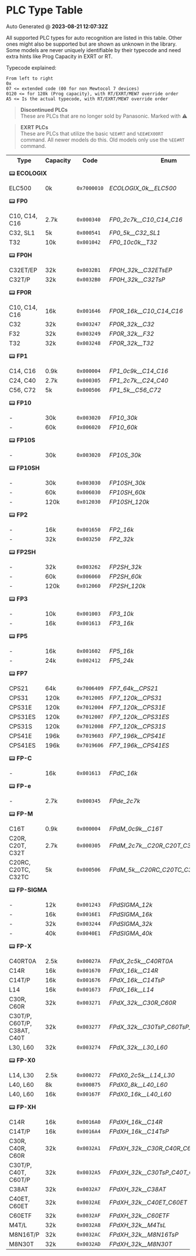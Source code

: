 # PLC Type Table
Auto Generated @ **2023-08-21 12:07:32Z**

All supported PLC types for auto recognition are listed in this table. Other ones might also be supported but are shown as unknown in the library. Some models are never uniquely identifiable by their typecode and need extra hints like Prog Capacity in EXRT or RT. 

Typecode explained:
```
From left to right
0x
07 <= extended code (00 for non Mewtocol 7 devices)
0120 <= for 120k (Prog capacity), with RT/EXRT/MEW7 override order
A5 <= Is the actual typecode, with RT/EXRT/MEW7 override order
```
> <b>Discontinued PLCs</b><br>
> These are PLCs that are no longer sold by Panasonic. Marked with ⚠️

> <b>EXRT PLCs</b><br>
> These are PLCs that utilize the basic `%EE#RT` and `%EE#EX00RT` command. All newer models do this. Old models only use the `%EE#RT` command.

<table>
<tr>
<th>Type</th>
<th>Capacity</th>
<th>Code</th>
<th>Enum</th>
<th>DCNT</th>
<th>EXRT</th>
<th>Tested</th>
</tr>
<tr>
<td colspan="7" height=50>📟 <b>ECOLOGIX</b> </td>
</tr>
<tr>
<td> ELC500 </td>
<td> 0k </td>
<td><code>0x7000010</code></td>
<td><i>ECOLOGIX_0k__ELC500</i></td>
<td align=center>⚠️</td>
<td align=center> ❌ </td>
<td align=center> ❌ </td>
</tr>
<tr>
<td colspan="7" height=50>📟 <b>FP0</b> </td>
</tr>
<tr>
<td> C10, C14, C16 </td>
<td> 2.7k </td>
<td><code>0x000340</code></td>
<td><i>FP0_2c7k__C10_C14_C16</i></td>
<td align=center>⚠️</td>
<td align=center> ❌ </td>
<td align=center> ❌ </td>
</tr>
<tr>
<td> C32, SL1 </td>
<td> 5k </td>
<td><code>0x000541</code></td>
<td><i>FP0_5k__C32_SL1</i></td>
<td align=center>⚠️</td>
<td align=center> ❌ </td>
<td align=center> ❌ </td>
</tr>
<tr>
<td> T32 </td>
<td> 10k </td>
<td><code>0x001042</code></td>
<td><i>FP0_10c0k__T32</i></td>
<td align=center>⚠️</td>
<td align=center> ❌ </td>
<td align=center> ❌ </td>
</tr>
<tr>
<td colspan="7" height=50>📟 <b>FP0H</b> </td>
</tr>
<tr>
<td> C32ET/EP </td>
<td> 32k </td>
<td><code>0x0032B1</code></td>
<td colspan="2"><i>FP0H_32k__C32ETsEP</i></td>
<td align=center> ❌ </td>
<td align=center> ❌ </td>
</tr>
<tr>
<td> C32T/P </td>
<td> 32k </td>
<td><code>0x0032B0</code></td>
<td colspan="2"><i>FP0H_32k__C32TsP</i></td>
<td align=center> ❌ </td>
<td align=center> ❌ </td>
</tr>
<tr>
<td colspan="7" height=50>📟 <b>FP0R</b> </td>
</tr>
<tr>
<td> C10, C14, C16 </td>
<td> 16k </td>
<td><code>0x001646</code></td>
<td colspan="2"><i>FP0R_16k__C10_C14_C16</i></td>
<td align=center> ❌ </td>
<td align=center> ❌ </td>
</tr>
<tr>
<td> C32 </td>
<td> 32k </td>
<td><code>0x003247</code></td>
<td colspan="2"><i>FP0R_32k__C32</i></td>
<td align=center> ❌ </td>
<td align=center> ❌ </td>
</tr>
<tr>
<td> F32 </td>
<td> 32k </td>
<td><code>0x003249</code></td>
<td colspan="2"><i>FP0R_32k__F32</i></td>
<td align=center> ❌ </td>
<td align=center> ❌ </td>
</tr>
<tr>
<td> T32 </td>
<td> 32k </td>
<td><code>0x003248</code></td>
<td colspan="2"><i>FP0R_32k__T32</i></td>
<td align=center> ❌ </td>
<td align=center> ❌ </td>
</tr>
<tr>
<td colspan="7" height=50>📟 <b>FP1</b> </td>
</tr>
<tr>
<td> C14, C16 </td>
<td> 0.9k </td>
<td><code>0x000004</code></td>
<td><i>FP1_0c9k__C14_C16</i></td>
<td align=center>⚠️</td>
<td align=center> ❌ </td>
<td align=center> ❌ </td>
</tr>
<tr>
<td> C24, C40 </td>
<td> 2.7k </td>
<td><code>0x000305</code></td>
<td><i>FP1_2c7k__C24_C40</i></td>
<td align=center>⚠️</td>
<td align=center> ❌ </td>
<td align=center> ❌ </td>
</tr>
<tr>
<td> C56, C72 </td>
<td> 5k </td>
<td><code>0x000506</code></td>
<td><i>FP1_5k__C56_C72</i></td>
<td align=center>⚠️</td>
<td align=center> ❌ </td>
<td align=center> ❌ </td>
</tr>
<tr>
<td colspan="7" height=50>📟 <b>FP10</b> </td>
</tr>
<tr>
<td> - </td>
<td> 30k </td>
<td><code>0x003020</code></td>
<td><i>FP10_30k</i></td>
<td align=center>⚠️</td>
<td align=center> ❌ </td>
<td align=center> ❌ </td>
</tr>
<tr>
<td> - </td>
<td> 60k </td>
<td><code>0x006020</code></td>
<td><i>FP10_60k</i></td>
<td align=center>⚠️</td>
<td align=center> ❌ </td>
<td align=center> ❌ </td>
</tr>
<tr>
<td colspan="7" height=50>📟 <b>FP10S</b> </td>
</tr>
<tr>
<td> - </td>
<td> 30k </td>
<td><code>0x003020</code></td>
<td><i>FP10S_30k</i></td>
<td align=center>⚠️</td>
<td align=center> ❌ </td>
<td align=center> ❌ </td>
</tr>
<tr>
<td colspan="7" height=50>📟 <b>FP10SH</b> </td>
</tr>
<tr>
<td> - </td>
<td> 30k </td>
<td><code>0x003030</code></td>
<td><i>FP10SH_30k</i></td>
<td align=center>⚠️</td>
<td align=center> ❌ </td>
<td align=center> ❌ </td>
</tr>
<tr>
<td> - </td>
<td> 60k </td>
<td><code>0x006030</code></td>
<td><i>FP10SH_60k</i></td>
<td align=center>⚠️</td>
<td align=center> ❌ </td>
<td align=center> ❌ </td>
</tr>
<tr>
<td> - </td>
<td> 120k </td>
<td><code>0x012030</code></td>
<td><i>FP10SH_120k</i></td>
<td align=center>⚠️</td>
<td align=center> ❌ </td>
<td align=center> ❌ </td>
</tr>
<tr>
<td colspan="7" height=50>📟 <b>FP2</b> </td>
</tr>
<tr>
<td> - </td>
<td> 16k </td>
<td><code>0x001650</code></td>
<td><i>FP2_16k</i></td>
<td align=center>⚠️</td>
<td align=center> ❌ </td>
<td align=center> ❌ </td>
</tr>
<tr>
<td> - </td>
<td> 32k </td>
<td><code>0x003250</code></td>
<td><i>FP2_32k</i></td>
<td align=center>⚠️</td>
<td align=center> ❌ </td>
<td align=center> ❌ </td>
</tr>
<tr>
<td colspan="7" height=50>📟 <b>FP2SH</b> </td>
</tr>
<tr>
<td> - </td>
<td> 32k </td>
<td><code>0x003262</code></td>
<td><i>FP2SH_32k</i></td>
<td align=center>⚠️</td>
<td align=center> ❌ </td>
<td align=center> ❌ </td>
</tr>
<tr>
<td> - </td>
<td> 60k </td>
<td><code>0x006060</code></td>
<td><i>FP2SH_60k</i></td>
<td align=center>⚠️</td>
<td align=center> ❌ </td>
<td align=center> ❌ </td>
</tr>
<tr>
<td> - </td>
<td> 120k </td>
<td><code>0x012060</code></td>
<td><i>FP2SH_120k</i></td>
<td align=center>⚠️</td>
<td align=center> ❌ </td>
<td align=center> ❌ </td>
</tr>
<tr>
<td colspan="7" height=50>📟 <b>FP3</b> </td>
</tr>
<tr>
<td> - </td>
<td> 10k </td>
<td><code>0x001003</code></td>
<td><i>FP3_10k</i></td>
<td align=center>⚠️</td>
<td align=center> ❌ </td>
<td align=center> ❌ </td>
</tr>
<tr>
<td> - </td>
<td> 16k </td>
<td><code>0x001613</code></td>
<td><i>FP3_16k</i></td>
<td align=center>⚠️</td>
<td align=center> ❌ </td>
<td align=center> ❌ </td>
</tr>
<tr>
<td colspan="7" height=50>📟 <b>FP5</b> </td>
</tr>
<tr>
<td> - </td>
<td> 16k </td>
<td><code>0x001602</code></td>
<td><i>FP5_16k</i></td>
<td align=center>⚠️</td>
<td align=center> ❌ </td>
<td align=center> ❌ </td>
</tr>
<tr>
<td> - </td>
<td> 24k </td>
<td><code>0x002412</code></td>
<td><i>FP5_24k</i></td>
<td align=center>⚠️</td>
<td align=center> ❌ </td>
<td align=center> ❌ </td>
</tr>
<tr>
<td colspan="7" height=50>📟 <b>FP7</b> </td>
</tr>
<tr>
<td> CPS21 </td>
<td> 64k </td>
<td><code>0x7006409</code></td>
<td colspan="2"><i>FP7_64k__CPS21</i></td>
<td align=center> ❌ </td>
<td align=center> ❌ </td>
</tr>
<tr>
<td> CPS31 </td>
<td> 120k </td>
<td><code>0x7012005</code></td>
<td colspan="2"><i>FP7_120k__CPS31</i></td>
<td align=center> ❌ </td>
<td align=center> ❌ </td>
</tr>
<tr>
<td> CPS31E </td>
<td> 120k </td>
<td><code>0x7012004</code></td>
<td colspan="2"><i>FP7_120k__CPS31E</i></td>
<td align=center> ❌ </td>
<td align=center> ❌ </td>
</tr>
<tr>
<td> CPS31ES </td>
<td> 120k </td>
<td><code>0x7012007</code></td>
<td colspan="2"><i>FP7_120k__CPS31ES</i></td>
<td align=center> ❌ </td>
<td align=center> ❌ </td>
</tr>
<tr>
<td> CPS31S </td>
<td> 120k </td>
<td><code>0x7012008</code></td>
<td colspan="2"><i>FP7_120k__CPS31S</i></td>
<td align=center> ❌ </td>
<td align=center> ❌ </td>
</tr>
<tr>
<td> CPS41E </td>
<td> 196k </td>
<td><code>0x7019603</code></td>
<td colspan="2"><i>FP7_196k__CPS41E</i></td>
<td align=center> ❌ </td>
<td align=center> ❌ </td>
</tr>
<tr>
<td> CPS41ES </td>
<td> 196k </td>
<td><code>0x7019606</code></td>
<td colspan="2"><i>FP7_196k__CPS41ES</i></td>
<td align=center> ❌ </td>
<td align=center> ❌ </td>
</tr>
<tr>
<td colspan="7" height=50>📟 <b>FP-C</b> </td>
</tr>
<tr>
<td> - </td>
<td> 16k </td>
<td><code>0x001613</code></td>
<td><i>FPdC_16k</i></td>
<td align=center>⚠️</td>
<td align=center> ❌ </td>
<td align=center> ❌ </td>
</tr>
<tr>
<td colspan="7" height=50>📟 <b>FP-e</b> </td>
</tr>
<tr>
<td> - </td>
<td> 2.7k </td>
<td><code>0x000345</code></td>
<td><i>FPde_2c7k</i></td>
<td align=center>⚠️</td>
<td align=center> ❌ </td>
<td align=center> ❌ </td>
</tr>
<tr>
<td colspan="7" height=50>📟 <b>FP-M</b> </td>
</tr>
<tr>
<td> C16T </td>
<td> 0.9k </td>
<td><code>0x000004</code></td>
<td><i>FPdM_0c9k__C16T</i></td>
<td align=center>⚠️</td>
<td align=center> ❌ </td>
<td align=center> ❌ </td>
</tr>
<tr>
<td> C20R, C20T, C32T </td>
<td> 2.7k </td>
<td><code>0x000305</code></td>
<td><i>FPdM_2c7k__C20R_C20T_C32T</i></td>
<td align=center>⚠️</td>
<td align=center> ❌ </td>
<td align=center> ❌ </td>
</tr>
<tr>
<td> C20RC, C20TC, C32TC </td>
<td> 5k </td>
<td><code>0x000506</code></td>
<td><i>FPdM_5k__C20RC_C20TC_C32TC</i></td>
<td align=center>⚠️</td>
<td align=center> ❌ </td>
<td align=center> ❌ </td>
</tr>
<tr>
<td colspan="7" height=50>📟 <b>FP-SIGMA</b> </td>
</tr>
<tr>
<td> - </td>
<td> 12k </td>
<td><code>0x001243</code></td>
<td><i>FPdSIGMA_12k</i></td>
<td align=center>⚠️</td>
<td align=center> ❌ </td>
<td align=center> ❌ </td>
</tr>
<tr>
<td> - </td>
<td> 16k </td>
<td><code>0x0016E1</code></td>
<td><i>FPdSIGMA_16k</i></td>
<td align=center>⚠️</td>
<td align=center> ❌ </td>
<td align=center> ❌ </td>
</tr>
<tr>
<td> - </td>
<td> 32k </td>
<td><code>0x003244</code></td>
<td><i>FPdSIGMA_32k</i></td>
<td align=center>⚠️</td>
<td align=center> ❌ </td>
<td align=center> ❌ </td>
</tr>
<tr>
<td> - </td>
<td> 40k </td>
<td><code>0x0040E1</code></td>
<td><i>FPdSIGMA_40k</i></td>
<td align=center>⚠️</td>
<td align=center> ❌ </td>
<td align=center> ❌ </td>
</tr>
<tr>
<td colspan="7" height=50>📟 <b>FP-X</b> </td>
</tr>
<tr>
<td> C40RT0A </td>
<td> 2.5k </td>
<td><code>0x00027A</code></td>
<td><i>FPdX_2c5k__C40RT0A</i></td>
<td align=center>⚠️</td>
<td align=center> ❌ </td>
<td align=center> ❌ </td>
</tr>
<tr>
<td> C14R </td>
<td> 16k </td>
<td><code>0x001670</code></td>
<td><i>FPdX_16k__C14R</i></td>
<td align=center>⚠️</td>
<td align=center> ❌ </td>
<td align=center> ❌ </td>
</tr>
<tr>
<td> C14T/P </td>
<td> 16k </td>
<td><code>0x001676</code></td>
<td><i>FPdX_16k__C14TsP</i></td>
<td align=center>⚠️</td>
<td align=center> ❌ </td>
<td align=center> ❌ </td>
</tr>
<tr>
<td> L14 </td>
<td> 16k </td>
<td><code>0x001673</code></td>
<td><i>FPdX_16k__L14</i></td>
<td align=center>⚠️</td>
<td align=center> ❌ </td>
<td align=center> ❌ </td>
</tr>
<tr>
<td> C30R, C60R </td>
<td> 32k </td>
<td><code>0x003271</code></td>
<td><i>FPdX_32k__C30R_C60R</i></td>
<td align=center>⚠️</td>
<td align=center> ❌ </td>
<td align=center> ❌ </td>
</tr>
<tr>
<td> C30T/P, C60T/P, C38AT, C40T </td>
<td> 32k </td>
<td><code>0x003277</code></td>
<td><i>FPdX_32k__C30TsP_C60TsP_C38AT_C40T</i></td>
<td align=center>⚠️</td>
<td align=center> ❌ </td>
<td align=center> ❌ </td>
</tr>
<tr>
<td> L30, L60 </td>
<td> 32k </td>
<td><code>0x003274</code></td>
<td><i>FPdX_32k__L30_L60</i></td>
<td align=center>⚠️</td>
<td align=center> ❌ </td>
<td align=center> ❌ </td>
</tr>
<tr>
<td colspan="7" height=50>📟 <b>FP-X0</b> </td>
</tr>
<tr>
<td> L14, L30 </td>
<td> 2.5k </td>
<td><code>0x000272</code></td>
<td><i>FPdX0_2c5k__L14_L30</i></td>
<td align=center>⚠️</td>
<td align=center> ❌ </td>
<td align=center> ❌ </td>
</tr>
<tr>
<td> L40, L60 </td>
<td> 8k </td>
<td><code>0x000875</code></td>
<td><i>FPdX0_8k__L40_L60</i></td>
<td align=center>⚠️</td>
<td align=center> ❌ </td>
<td align=center> ❌ </td>
</tr>
<tr>
<td> L40, L60 </td>
<td> 16k </td>
<td><code>0x00167F</code></td>
<td><i>FPdX0_16k__L40_L60</i></td>
<td align=center>⚠️</td>
<td align=center> ❌ </td>
<td align=center> ❌ </td>
</tr>
<tr>
<td colspan="7" height=50>📟 <b>FP-XH</b> </td>
</tr>
<tr>
<td> C14R </td>
<td> 16k </td>
<td><code>0x0016A0</code></td>
<td colspan="2"><i>FPdXH_16k__C14R</i></td>
<td align=center> ❌ </td>
<td align=center> ❌ </td>
</tr>
<tr>
<td> C14T/P </td>
<td> 16k </td>
<td><code>0x0016A4</code></td>
<td colspan="2"><i>FPdXH_16k__C14TsP</i></td>
<td align=center> ❌ </td>
<td align=center> ❌ </td>
</tr>
<tr>
<td> C30R, C40R, C60R </td>
<td> 32k </td>
<td><code>0x0032A1</code></td>
<td colspan="2"><i>FPdXH_32k__C30R_C40R_C60R</i></td>
<td align=center> ❌ </td>
<td align=center> ❌ </td>
</tr>
<tr>
<td> C30T/P, C40T, C60T/P </td>
<td> 32k </td>
<td><code>0x0032A5</code></td>
<td colspan="2"><i>FPdXH_32k__C30TsP_C40T_C60TsP</i></td>
<td align=center> ❌ </td>
<td align=center> ❌ </td>
</tr>
<tr>
<td> C38AT </td>
<td> 32k </td>
<td><code>0x0032A7</code></td>
<td colspan="2"><i>FPdXH_32k__C38AT</i></td>
<td align=center> ❌ </td>
<td align=center> ❌ </td>
</tr>
<tr>
<td> C40ET, C60ET </td>
<td> 32k </td>
<td><code>0x0032AE</code></td>
<td colspan="2"><i>FPdXH_32k__C40ET_C60ET</i></td>
<td align=center> ❌ </td>
<td align=center> ❌ </td>
</tr>
<tr>
<td> C60ETF </td>
<td> 32k </td>
<td><code>0x0032AF</code></td>
<td colspan="2"><i>FPdXH_32k__C60ETF</i></td>
<td align=center> ❌ </td>
<td align=center> ❌ </td>
</tr>
<tr>
<td> M4T/L </td>
<td> 32k </td>
<td><code>0x0032A8</code></td>
<td colspan="2"><i>FPdXH_32k__M4TsL</i></td>
<td align=center> ❌ </td>
<td align=center> ❌ </td>
</tr>
<tr>
<td> M8N16T/P </td>
<td> 32k </td>
<td><code>0x0032AC</code></td>
<td colspan="2"><i>FPdXH_32k__M8N16TsP</i></td>
<td align=center> ❌ </td>
<td align=center> ❌ </td>
</tr>
<tr>
<td> M8N30T </td>
<td> 32k </td>
<td><code>0x0032AD</code></td>
<td colspan="2"><i>FPdXH_32k__M8N30T</i></td>
<td align=center> ❌ </td>
<td align=center> ❌ </td>
</tr>
</table>


